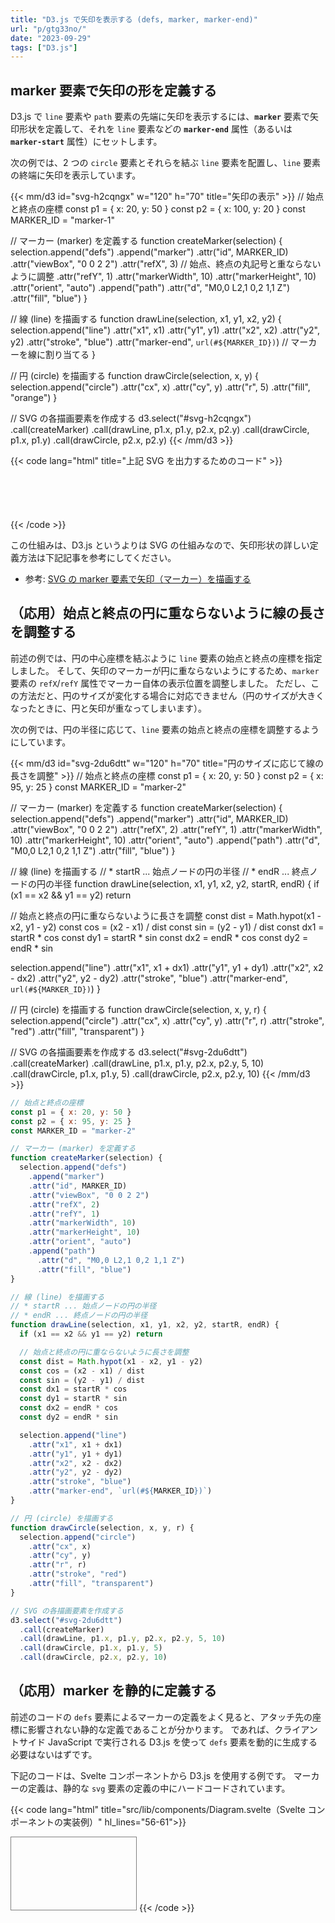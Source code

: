 ```yaml
---
title: "D3.js で矢印を表示する (defs, marker, marker-end)"
url: "p/gtg33no/"
date: "2023-09-29"
tags: ["D3.js"]
---
```



marker 要素で矢印の形を定義する
----

D3.js で `line` 要素や `path` 要素の先端に矢印を表示するには、__`marker`__ 要素で矢印形状を定義して、それを `line` 要素などの __`marker-end`__ 属性（あるいは __`marker-start`__ 属性）にセットします。

次の例では、2 つの `circle` 要素とそれらを結ぶ `line` 要素を配置し、`line` 要素の終端に矢印を表示しています。

{{< mm/d3 id="svg-h2cqngx" w="120" h="70" title="矢印の表示" >}}
// 始点と終点の座標
const p1 = { x: 20, y: 50 }
const p2 = { x: 100, y: 20 }
const MARKER_ID = "marker-1"

// マーカー (marker) を定義する
function createMarker(selection) {
  selection.append("defs")
    .append("marker")
    .attr("id", MARKER_ID)
    .attr("viewBox", "0 0 2 2")
    .attr("refX", 3)  // 始点、終点の丸記号と重ならないように調整
    .attr("refY", 1)
    .attr("markerWidth", 10)
    .attr("markerHeight", 10)
    .attr("orient", "auto")
    .append("path")
      .attr("d", "M0,0 L2,1 0,2 1,1 Z")
      .attr("fill", "blue")
}

// 線 (line) を描画する
function drawLine(selection, x1, y1, x2, y2) {
  selection.append("line")
    .attr("x1", x1)
    .attr("y1", y1)
    .attr("x2", x2)
    .attr("y2", y2)
    .attr("stroke", "blue")
    .attr("marker-end", `url(#${MARKER_ID})`)  // マーカーを線に割り当てる
}

// 円 (circle) を描画する
function drawCircle(selection, x, y) {
  selection.append("circle")
    .attr("cx", x)
    .attr("cy", y)
    .attr("r", 5)
    .attr("fill", "orange")
}

// SVG の各描画要素を作成する
d3.select("#svg-h2cqngx")
  .call(createMarker)
  .call(drawLine, p1.x, p1.y, p2.x, p2.y)
  .call(drawCircle, p1.x, p1.y)
  .call(drawCircle, p2.x, p2.y)
{{< /mm/d3 >}}

{{< code lang="html" title="上記 SVG を出力するためのコード" >}}
<svg id="svg-h2cqngx" width="120" height="70"></svg>
<script>
// 始点と終点の座標
const p1 = { x: 20, y: 50 }
const p2 = { x: 100, y: 20 }

const MARKER_ID = "MyMarker"

// マーカー (marker) を定義する
function createMarker(selection) {
  selection.append("defs")
    .append("marker")
    .attr("id", MARKER_ID)
    .attr("viewBox", "0 0 2 2")
    .attr("refX", 3)  // 始点、終点の丸記号と重ならないように調整
    .attr("refY", 1)
    .attr("markerWidth", 10)
    .attr("markerHeight", 10)
    .attr("orient", "auto")
    .append("path")
      .attr("d", "M0,0 L2,1 0,2 1,1 Z")
      .attr("fill", "blue")
}

// 線 (line) を描画する
function drawLine(selection, x1, y1, x2, y2) {
  selection.append("line")
    .attr("x1", x1)
    .attr("y1", y1)
    .attr("x2", x2)
    .attr("y2", y2)
    .attr("stroke", "blue")
    .attr("marker-end", `url(#${MARKER_ID})`)  // マーカーを線に割り当てる
}

// 円 (circle) を描画する
function drawCircle(selection, x, y) {
  selection.append("circle")
    .attr("cx", x)
    .attr("cy", y)
    .attr("r", 5)
    .attr("fill", "orange")
}

// SVG の各描画要素を作成する
d3.select("#svg-h2cqngx")
  .call(createMarker)
  .call(drawLine, p1.x, p1.y, p2.x, p2.y)
  .call(drawCircle, p1.x, p1.y)
  .call(drawCircle, p2.x, p2.y)
</script>
{{< /code >}}

この仕組みは、D3.js というよりは SVG の仕組みなので、矢印形状の詳しい定義方法は下記記事を参考にしてください。

- 参考: [SVG の marker 要素で矢印（マーカー）を描画する](/p/hoiytvm/)


（応用）始点と終点の円に重ならないように線の長さを調整する
----

前述の例では、円の中心座標を結ぶように `line` 要素の始点と終点の座標を指定しました。
そして、矢印のマーカーが円に重ならないようにするため、`marker` 要素の `refX`/`refY` 属性でマーカー自体の表示位置を調整しました。
ただし、この方法だと、円のサイズが変化する場合に対応できません（円のサイズが大きくなったときに、円と矢印が重なってしまいます）。

次の例では、円の半径に応じて、`line` 要素の始点と終点の座標を調整するようにしています。

{{< mm/d3 id="svg-2du6dtt" w="120" h="70" title="円のサイズに応じて線の長さを調整" >}}
// 始点と終点の座標
const p1 = { x: 20, y: 50 }
const p2 = { x: 95, y: 25 }
const MARKER_ID = "marker-2"

// マーカー (marker) を定義する
function createMarker(selection) {
  selection.append("defs")
    .append("marker")
    .attr("id", MARKER_ID)
    .attr("viewBox", "0 0 2 2")
    .attr("refX", 2)
    .attr("refY", 1)
    .attr("markerWidth", 10)
    .attr("markerHeight", 10)
    .attr("orient", "auto")
    .append("path")
      .attr("d", "M0,0 L2,1 0,2 1,1 Z")
      .attr("fill", "blue")
}

// 線 (line) を描画する
// * startR ... 始点ノードの円の半径
// * endR ... 終点ノードの円の半径
function drawLine(selection, x1, y1, x2, y2, startR, endR) {
  if (x1 == x2 && y1 == y2) return

  // 始点と終点の円に重ならないように長さを調整
  const dist = Math.hypot(x1 - x2, y1 - y2)
  const cos = (x2 - x1) / dist
  const sin = (y2 - y1) / dist
  const dx1 = startR * cos
  const dy1 = startR * sin
  const dx2 = endR * cos
  const dy2 = endR * sin

  selection.append("line")
    .attr("x1", x1 + dx1)
    .attr("y1", y1 + dy1)
    .attr("x2", x2 - dx2)
    .attr("y2", y2 - dy2)
    .attr("stroke", "blue")
    .attr("marker-end", `url(#${MARKER_ID})`)
}

// 円 (circle) を描画する
function drawCircle(selection, x, y, r) {
  selection.append("circle")
    .attr("cx", x)
    .attr("cy", y)
    .attr("r", r)
    .attr("stroke", "red")
    .attr("fill", "transparent")
}

// SVG の各描画要素を作成する
d3.select("#svg-2du6dtt")
  .call(createMarker)
  .call(drawLine, p1.x, p1.y, p2.x, p2.y, 5, 10)
  .call(drawCircle, p1.x, p1.y, 5)
  .call(drawCircle, p2.x, p2.y, 10)
{{< /mm/d3 >}}

```js
// 始点と終点の座標
const p1 = { x: 20, y: 50 }
const p2 = { x: 95, y: 25 }
const MARKER_ID = "marker-2"

// マーカー (marker) を定義する
function createMarker(selection) {
  selection.append("defs")
    .append("marker")
    .attr("id", MARKER_ID)
    .attr("viewBox", "0 0 2 2")
    .attr("refX", 2)
    .attr("refY", 1)
    .attr("markerWidth", 10)
    .attr("markerHeight", 10)
    .attr("orient", "auto")
    .append("path")
      .attr("d", "M0,0 L2,1 0,2 1,1 Z")
      .attr("fill", "blue")
}

// 線 (line) を描画する
// * startR ... 始点ノードの円の半径
// * endR ... 終点ノードの円の半径
function drawLine(selection, x1, y1, x2, y2, startR, endR) {
  if (x1 == x2 && y1 == y2) return

  // 始点と終点の円に重ならないように長さを調整
  const dist = Math.hypot(x1 - x2, y1 - y2)
  const cos = (x2 - x1) / dist
  const sin = (y2 - y1) / dist
  const dx1 = startR * cos
  const dy1 = startR * sin
  const dx2 = endR * cos
  const dy2 = endR * sin

  selection.append("line")
    .attr("x1", x1 + dx1)
    .attr("y1", y1 + dy1)
    .attr("x2", x2 - dx2)
    .attr("y2", y2 - dy2)
    .attr("stroke", "blue")
    .attr("marker-end", `url(#${MARKER_ID})`)
}

// 円 (circle) を描画する
function drawCircle(selection, x, y, r) {
  selection.append("circle")
    .attr("cx", x)
    .attr("cy", y)
    .attr("r", r)
    .attr("stroke", "red")
    .attr("fill", "transparent")
}

// SVG の各描画要素を作成する
d3.select("#svg-2du6dtt")
  .call(createMarker)
  .call(drawLine, p1.x, p1.y, p2.x, p2.y, 5, 10)
  .call(drawCircle, p1.x, p1.y, 5)
  .call(drawCircle, p2.x, p2.y, 10)
```


（応用）marker を静的に定義する
----

前述のコードの `defs` 要素によるマーカーの定義をよく見ると、アタッチ先の座標に影響されない静的な定義であることが分かります。
であれば、クライアントサイド JavaScript で実行される D3.js を使って `defs` 要素を動的に生成する必要はないはずです。

下記のコードは、Svelte コンポーネントから D3.js を使用する例です。
マーカーの定義は、静的な `svg` 要素の定義の中にハードコードされています。

{{< code lang="html" title="src/lib/components/Diagram.svelte（Svelte コンポーネントの実装例）" hl_lines="56-61">}}
<script>
	import * as d3 from 'd3';
	import { onMount } from 'svelte';

	// 始点と終点の座標
	const p1 = { x: 20, y: 50 };
	const p2 = { x: 95, y: 25 };
	const MARKER_ID = 'my-marker';

	// 線 (line) を描画する
	// * startR ... 始点ノードの円の半径
	// * endR ... 終点ノードの円の半径
	function drawLine(selection, x1, y1, x2, y2, startR, endR) {
		if (x1 == x2 && y1 == y2) return;

		// 始点と終点の円に重ならないように長さを調整
		const dist = Math.hypot(x1 - x2, y1 - y2);
		const cos = (x2 - x1) / dist;
		const sin = (y2 - y1) / dist;
		const dx1 = startR * cos;
		const dy1 = startR * sin;
		const dx2 = endR * cos;
		const dy2 = endR * sin;

		selection
			.append('line')
			.attr('x1', x1 + dx1)
			.attr('y1', y1 + dy1)
			.attr('x2', x2 - dx2)
			.attr('y2', y2 - dy2)
			.attr('stroke', 'blue')
			.attr('marker-end', `url(#${MARKER_ID})`);
	}

	// 円 (circle) を描画する
	function drawCircle(selection, x, y, r) {
		selection
			.append('circle')
			.attr('cx', x)
			.attr('cy', y)
			.attr('r', r)
			.attr('stroke', 'red')
			.attr('fill', 'transparent');
	}

	// DOM 要素の参照はマウント後に行う
	onMount(() => {
		d3.select('svg')
			.call(drawLine, p1.x, p1.y, p2.x, p2.y, 5, 10)
			.call(drawCircle, p1.x, p1.y, 5)
			.call(drawCircle, p2.x, p2.y, 10);
	});
</script>

<svg width="200" viewBox="0 0 120 70" style="border: thin solid gray">
	<defs>
		<marker id={MARKER_ID} viewBox="0 0 2 2" refX="2" refY="1"
				markerWidth="10" markerHeight="10" orient="auto">
			<path d="M0,0 L2,1 0,2 1,1 Z" fill="blue" />
		</marker>
	</defs>
</svg>
{{< /code >}}
